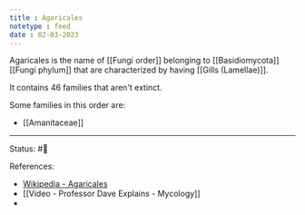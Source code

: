 ```yaml
---
title : Agaricales
notetype : feed
date : 02-03-2023
---
```


Agaricales is the name of [[Fungi order]] belonging to [[Basidiomycota]] [[Fungi phylum]] that are characterized by having [[Gills (Lamellae)]].

It contains 46 families that aren't extinct.

Some families in this order are:
- [[Amanitaceae]]

-----

Status: #🌱 

References:
- [Wikipedia - Agaricales](https://en.wikipedia.org/wiki/Agaricales)
- [[Video - Professor Dave Explains - Mycology]]
- 

